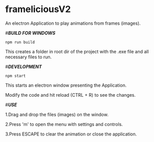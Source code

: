 # frameliciousV2

An electron Application to play animations from frames (images).

#***BUILD FOR WINDOWS***

```npm run build```

This creates a folder in root dir of the project with the .exe file and all necessary files to run.

#***DEVELOPMENT***

```npm start```

This starts an electron window presenting the Application.

Modify the code and hit reload (CTRL + R) to see the changes.


#***USE***

1.Drag and drop the files (images) on the window.

2.Press 'm' to open the menu with settings and controls.

3.Press ESCAPE to clear the animation or close the application.
